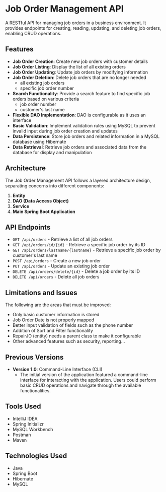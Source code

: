 # Job Order Management API
A RESTful API for managing job orders in a business environment.
It provides endpoints for creating, reading, updating, and deleting job orders, 
enabling CRUD operations.

## Features
- **Job Order Creation**: Create new job orders with customer details 
- **Job Order Listing**: Display the list of all existing orders
- **Job Order Updating**: Update job orders by modifying information
- **Job Order Deletion**: Delete job orders that are no longer needed
  - all existing job orders
  - specific job order number
- **Search Functionality**: Provide a search feature to find specific job orders based on various criteria
  - job order number 
  - customer's last name
- **Flexible DAO Implementation**: DAO is configurable as it uses an interface
- **Basic Validation**: Implement validation rules using MySQL to prevent invalid input during job order creation and updates
- **Data Persistence**: Store job orders and related information in a MySQL database using Hibernate
- **Data Retrieval**: Retrieve job orders and associated data from the database for display and manipulation

## Architecture
The Job Order Management API follows a layered architecture design, separating concerns into different components:

1. **Entity**
2. **DAO (Data Access Object)**
3. **Service**
4. **Main Spring Boot Application**

## API Endpoints
- `GET /api/orders` - Retrieve a list of all job orders
- `GET /api/orders/id/{id}` - Retrieve a specific job order by its ID
- `GET /api/orders/lastname/{lastname}` - Retrieve a specific job order by customer's last name
- `POST /api/orders` - Create a new job order
- `PUT /api/orders` - Update an existing job order
- `DELETE /api/orders/delete/{id}` - Delete a job order by its ID
- `DELETE /api/orders` - Delete all job orders

## Limitations and Issues
The following are the areas that must be improved:
- Only basic customer information is stored
- Job Order Date is not properly mapped
- Better input validation of fields such as the phone number 
- Addition of Sort and Filter functionality 
- RepairJO (entity) needs a parent class to make it configurable
- Other advanced features such as security, reporting...

## Previous Versions
- **Version 1.0**: Command-Line Interface (CLI)
  - The initial version of the application featured a command-line interface for interacting with the application. 
  Users could perform basic CRUD operations and navigate through the available functionalities.


## Tools Used
- IntelliJ IDEA
- Spring Initializr
- MySQL Workbench
- Postman
- Maven

## Technologies Used
- Java
- Spring Boot
- Hibernate
- MySQL